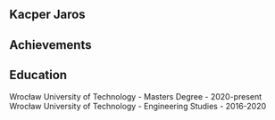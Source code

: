 ## Kacper Jaros
## Achievements
## Education 
Wrocław University of Technology - Masters Degree - 2020-present
Wrocław University of Technology - Engineering Studies - 2016-2020
